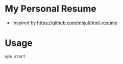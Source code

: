 # My Personal Resume

- Inspired by https://github.com/mnjul/html-resume

# Usage

```
npm start
```
